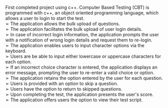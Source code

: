 First completed project using c++.
Computer Based Testing (CBT) is programmed with c++, an object oriented programming language, which allows a user to login to start the test.
<br>➢ The application allows the bulk upload of questions.
<br>➢ The application facilitates the bulk upload of user login details.
<br>➢ In case of incorrect login information, the application prompts the user with a notification of 
wrong login details and request them to re-login.
<br>➢ The application enables users to input character options via the keyboard.
<br>➢ Users are be able to input either lowercase or uppercase characters for each option.
<br>➢ If an incorrect choice character is entered, the application displays an error message, 
prompting the user to re-enter a valid choice or option.
<br>➢ The application retains the option entered by the user for each question.
<br>➢ Users is provided with an option to skip a question.
<br>➢ Users have the option to return to skipped questions.
<br>➢ Upon completing the test, the application presents the user's score.
<br>➢ The application offers users the option to view their test script.
